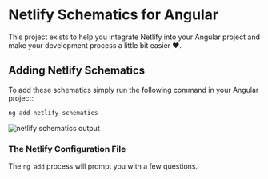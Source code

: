# Netlify Schematics for Angular

This project exists to help you integrate Netlify into your Angular project and make your development process a little bit easier ♥.

## Adding Netlify Schematics

To add these schematics simply run the following command in your Angular project:

```bash
ng add netlify-schematics
```

![netlify schematics output](https://res.cloudinary.com/dzkoxrsdj/image/upload/v1583894447/Screen_Shot_2020-03-10_at_10.23.48_AM_oqo3qs.jpg)

### The Netlify Configuration File

The `ng add` process will prompt you with a few questions.
